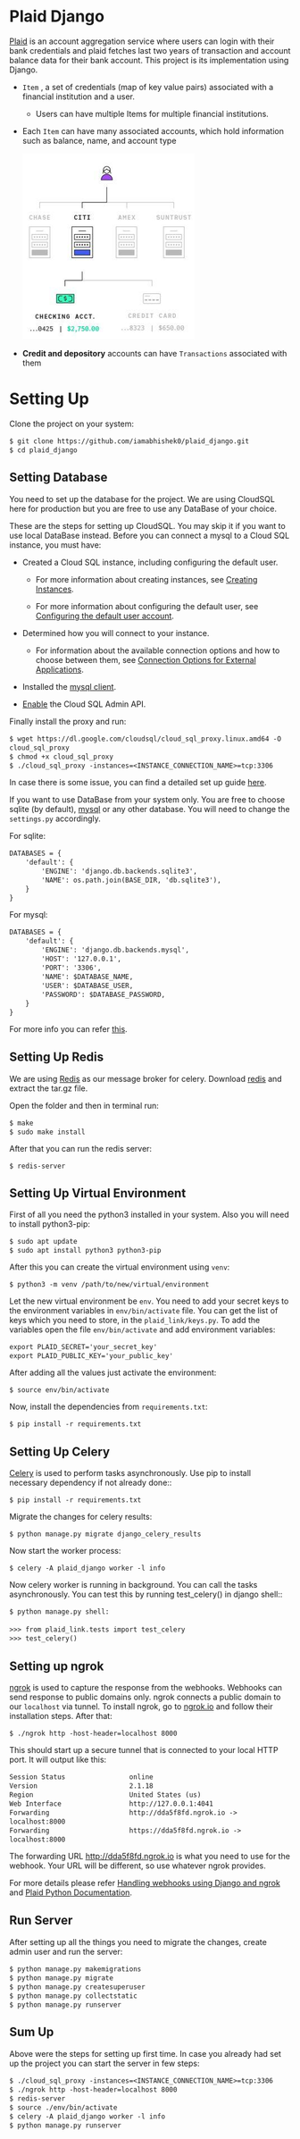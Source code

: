 # Plaid Django

[Plaid](https://plaid.com/docs/)​ is an account aggregation service where users can login with their bank credentials and plaid fetches last two years of transaction and account balance data for their bank account. This project is its implementation using Django.

* `Item`​ , a set of credentials (map of key value pairs) associated with a financial institution and a user.
  * Users can have multiple Items for multiple financial institutions.

* Each `​Item​` can have many associated accounts, which hold information such as balance, name, and account type

    ![img](media/plaid_model.jpg)

* **Credit and depository**​ accounts can have `Transactions` associated with them

# Setting Up

Clone the project on your system:

    $ git clone https://github.com/iamabhishek0/plaid_django.git
    $ cd plaid_django

## Setting Database

You need to set up the database for the project. We are using CloudSQL here for production but you are free to use any DataBase of your choice.

These are the steps for setting up CloudSQL. You may skip it if you want to use local DataBase instead. Before you can connect a mysql to a Cloud SQL instance, you must have:

* Created a Cloud SQL instance, including configuring the default user.

  * For more information about creating instances, see [Creating Instances](https://cloud.google.com/sql/docs/mysql/create-instance).

  * For more information about configuring the default user, see [Configuring the default user account](https://cloud.google.com/sql/docs/mysql/create-manage-users#user-root).

* Determined how you will connect to your instance.

  * For information about the available connection options and how to choose between them, see [Connection Options for External Applications](https://cloud.google.com/sql/docs/mysql/external-connection-methods).
    
* Installed the [mysql client](https://dev.mysql.com/downloads/mysql/).

* [Enable](https://console.cloud.google.com/flows/enableapi?apiid=sqladmin) the Cloud SQL Admin API.

Finally install the proxy and run:

    $ wget https://dl.google.com/cloudsql/cloud_sql_proxy.linux.amd64 -O cloud_sql_proxy
    $ chmod +x cloud_sql_proxy
    $ ./cloud_sql_proxy -instances=<INSTANCE_CONNECTION_NAME>=tcp:3306

In case there is some issue, you can find a detailed set up guide [here](https://cloud.google.com/sql/docs/mysql/connect-admin-proxy).

If you want to use DataBase from your system only. You are free to choose sqlite (by default), [mysql](https://dev.mysql.com/downloads/mysql/) or any other database. You will need to change the `settings.py` accordingly.

For sqlite:

    DATABASES = {
        'default': {
            'ENGINE': 'django.db.backends.sqlite3',
            'NAME': os.path.join(BASE_DIR, 'db.sqlite3'),
        }
    }

For mysql:

    DATABASES = {
        'default': {
            'ENGINE': 'django.db.backends.mysql',
            'HOST': '127.0.0.1',
            'PORT': '3306',
            'NAME': $DATABASE_NAME,
            'USER': $DATABASE_USER,
            'PASSWORD': $DATABASE_PASSWORD,
        }
    }

For more info you can refer [this](https://docs.djangoproject.com/en/3.0/ref/settings/#databases).

## Setting Up Redis

We are using [Redis](https://redis.io/) as our message broker for celery. Download [redis](https://redis.io/download) and extract the tar.gz file.

Open the folder and then in terminal run:

    $ make
    $ sudo make install

After that you can run the redis server:

    $ redis-server

## Setting Up Virtual Environment

First of all you need the python3 installed in your system. Also you will need to install python3-pip:

    $ sudo apt update
    $ sudo apt install python3 python3-pip

After this you can create the virtual environment using `venv`:

    $ python3 -m venv /path/to/new/virtual/environment

Let the new virtual environment be `env`. You need to add your secret keys to the environment variables in `env/bin/activate` file. You can get the list of keys which you need to store, in the `plaid_link/keys.py`. To add the variables open the file `env/bin/activate` and add environment variables:

    export PLAID_SECRET='your_secret_key'
    export PLAID_PUBLIC_KEY='your_public_key'

After adding all the values just activate the environment:

    $ source env/bin/activate

Now, install the dependencies from `requirements.txt`:

    $ pip install -r requirements.txt

## Setting Up Celery

[Celery](https://docs.celeryproject.org/en/stable/) is used to perform tasks asynchronously. Use pip to install necessary dependency if not already done::

    $ pip install -r requirements.txt

Migrate the changes for celery results:

    $ python manage.py migrate django_celery_results

Now start the worker process:

    $ celery -A plaid_django worker -l info

Now celery worker is running in background. You can call the tasks asynchronously. You can test this by running test_celery() in django shell::

    $ python manage.py shell:

    >>> from plaid_link.tests import test_celery
    >>> test_celery()

## Setting up ngrok

[ngrok](ngrok.io) is used to capture the response from the webhooks. Webhooks can send response to public domains only. ngrok connects a public domain to our `localhost` via tunnel. To install ngrok, go to [ngrok.io](ngrok.io) and follow their installation steps. After that:

    $ ./ngrok http -host-header=localhost 8000

This should start up a secure tunnel that is connected to your local HTTP port. It will output like this:

    Session Status                online
    Version                       2.1.18
    Region                        United States (us)
    Web Interface                 http://127.0.0.1:4041
    Forwarding                    http://dda5f8fd.ngrok.io -> localhost:8000
    Forwarding                    https://dda5f8fd.ngrok.io -> localhost:8000

The forwarding URL http://dda5f8fd.ngrok.io is what you need to use for the webhook. Your URL will be different, so use whatever ngrok provides.

For more details please refer [Handling webhooks using Django and ngrok](https://hackernoon.com/handling-webhooks-using-django-and-ngrok-b7ff27a6fd47) and [Plaid Python Documentation](https://plaid.github.io/plaid-python/index.html?highlight=webhook#plaid.api.sandbox.Sandbox.Item.Item.fire_webhook).

## Run Server
After setting up all the things you need to migrate the changes, create admin user and run the server:

    $ python manage.py makemigrations
    $ python manage.py migrate
    $ python manage.py createsuperuser
    $ python manage.py collectstatic
    $ python manage.py runserver

## Sum Up

Above were the steps for setting up first time. In case you already had set up the project you can start the server in few steps:

    $ ./cloud_sql_proxy -instances=<INSTANCE_CONNECTION_NAME>=tcp:3306
    $ ./ngrok http -host-header=localhost 8000
    $ redis-server
    $ source ./env/bin/activate
    $ celery -A plaid_django worker -l info
    $ python manage.py runserver
